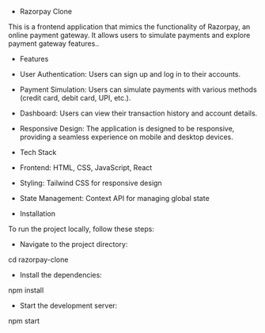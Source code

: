 * Razorpay Clone
  
This is a frontend application that mimics the functionality of Razorpay, an online payment gateway. It allows users to simulate payments and explore payment gateway features..

* Features
  
- User Authentication: Users can sign up and log in to their accounts.
  
- Payment Simulation: Users can simulate payments with various methods (credit card, debit card, UPI, etc.).
  
- Dashboard: Users can view their transaction history and account details.
  
- Responsive Design: The application is designed to be responsive, providing a seamless experience on mobile and desktop devices.

  
* Tech Stack
  
- Frontend: HTML, CSS, JavaScript, React
  
- Styling: Tailwind CSS for responsive design
  
- State Management: Context API for managing global state
  
* Installation
  
To run the project locally, follow these steps:

- Navigate to the project directory:

cd razorpay-clone

- Install the dependencies:

npm install

- Start the development server:

npm start
